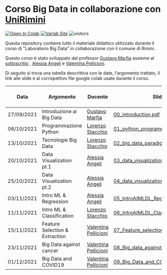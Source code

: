# Corso Big Data in collaborazione con [UniRimini](https://www.unirimini.it/)

<p float="left">

[![Open In Colab](https://colab.research.google.com/assets/colab-badge.svg)](https://colab.research.google.com/github/googlecolab/colabtools/blob/master/notebooks/colab-github-demo.ipynb)
[![Varlab Site](https://img.shields.io/badge/-sito%20varlab-blue?style=flat&logo=Google%20Chrome)](https://site.unibo.it/varlab/en)
<a><img src="https://visitor-badge.laobi.icu/badge?page_id=lorenzo-stacchio.Big_Data_Course_Rimini_2021" alt="visitors"></a>
</p>
Questa repository contiene tutto il materiale didattico utilizzato durante il corso di "Laboratorio Big Data" in collaborazione con il comune di Rimini.

Questo corso è stato sviluppato dal professor [Gustavo Marfia](https://www.unibo.it/sitoweb/gustavo.marfia) assieme
al [sottoscritto](https://www.unibo.it/sitoweb/lorenzo.stacchio2/)
, [Alessia Angeli](https://www.unibo.it/sitoweb/alessia.angeli2)
e [Valentina Pellicioni](https://www.unibo.it/sitoweb/valentina.pellicion2).

Di seguito si trova una tabella descrittiva con le date, l'argomento trattato, il link alle slide e al corrispettivo
file google colab usate durante il corso.


| Data  | Argomento | Docente | Slide                                                                                                           | Google Colab lezione |
| ------------- | ------------- | ------------- |-----------------------------------------------------------------------------------------------------------------| ------------- | 
| 27/09/2021  | Introduzione ai Big Data | [Gustavo Marfia](https://www.unibo.it/sitoweb/gustavo.marfia) | [00_introduction.pdf](Introduction/00_introduction.pdf)                                                   | Non presente |
| 06/10/2021  | Programmazione Python | [Lorenzo Stacchio](https://www.unibo.it/sitoweb/lorenzo.stacchio2) | [01_python_programming.pdf](Python_programming/01_python_programming.pdf)                                       |[![Open In Colab](https://colab.research.google.com/assets/colab-badge.svg)](https://colab.research.google.com/drive/1K_i8PpMjk3zpTLIJUlCFaEAhRrmiCW37?usp=sharing) |
| 13/10/2021  | Tecnologie Big Data | [Lorenzo Stacchio](https://www.unibo.it/sitoweb/lorenzo.stacchio2) | [02_big_data_paradigms.pdf](Big_Data/02_big_data_paradigms.pdf)                                                 |[![Open In Colab](https://colab.research.google.com/assets/colab-badge.svg)](https://colab.research.google.com/drive/1uYB2VrHVHGBObj3pAWIUA4tJcgX_gTJj?usp=sharing) |
| 20/10/2021  | Data Visualization pt.1 | [Alessia Angeli](https://www.unibo.it/sitoweb/alessia.angeli2) | [03_data_visualization_p1.pdf](Visualizzazione_1/03_data_visualization_p1.pdf)                                  |[![Open In Colab](https://colab.research.google.com/assets/colab-badge.svg)](Visualizzazione_1/visualization_01_GC_links.pdf) |
| 25/10/2021  | Data Visualization pt.2 | [Alessia Angeli](https://www.unibo.it/sitoweb/alessia.angeli2) | [04_data_visualization_p2.pdf](Visualizzazione_2/04_data_visualization_p2.pdf)                                  |[![Open In Colab](https://colab.research.google.com/assets/colab-badge.svg)](Visualizzazione_2/visualization_02_GC_links.pdf) |
| 03/11/2021  | Intro ML & Regression | [Alessia Angeli](https://www.unibo.it/sitoweb/alessia.angeli2) | [05_IntroAIMLDL_Regression.pdf](Regressione/05_IntroAIMLDL_Regression.pdf)                                      |[![Open In Colab](https://colab.research.google.com/assets/colab-badge.svg)](Regressione/05-regression_GC_links.pdf) |
| 11/11/2021  | Intro ML & Classification | [Lorenzo Stacchio](https://www.unibo.it/sitoweb/lorenzo.stacchio2) | [06_IntroAIMLDL_Classificazione.pdf](Classificazione/06_IntroAIMLDL_Classificazione.pdf)                        | [![Open In Colab](https://colab.research.google.com/assets/colab-badge.svg)](Classificazione/06-classification_GC_links.pdf) |
| 15/11/2021  | Feature Selection & Extraction | [Valentina Pellicioni](https://www.unibo.it/sitoweb/valentina.pellicion2) | [07_Feature_selection_&_extraction.pdf](Feature_Selection_and_Extraction/07_Feature_selection_&_extraction.pdf) | [![Open In Colab](https://colab.research.google.com/assets/colab-badge.svg)](Feature_Selection_and_Extraction/07_Feature_selection_&_extraction_GC_links.pdf) |
| 23/11/2021  | Big Data against cancer | [Valentina Pellicioni](https://www.unibo.it/sitoweb/valentina.pellicion2) | [08_Big_data_against_cancer.pdf](Big_data_against_cancer/08_Big_data_against_cancer.pdf)                        | [![Open In Colab](https://colab.research.google.com/assets/colab-badge.svg)](Big_data_against_cancer/08_Big_data_against_cancer_GC_links.pdf) |
| 01/12/2021  | Big Data and COVID19 | [Valentina Pellicioni](https://www.unibo.it/sitoweb/valentina.pellicion2) | [09_Big_Data_and_COVID19.pdf](Big_data_and_COVID19/09_Big_Data_and_COVID19.pdf)                                 | [![Open In Colab](https://colab.research.google.com/assets/colab-badge.svg)](Big_data_and_COVID19/09_Big_Data_and_COVID19_GC_links.pdf) |
